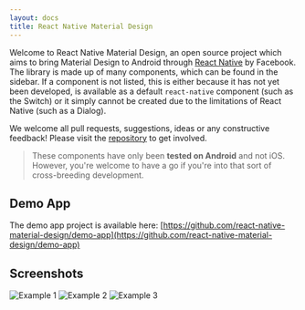 ```yaml
---
layout: docs
title: React Native Material Design
---
```


Welcome to React Native Material Design, an open source project which aims to bring Material Design to Android through [React Native](https://facebook.github.io/react-native) by Facebook. The library is made up of many components, which can be found in the sidebar. If a component is not listed, this is either because it has not yet been developed, is available as a default `react-native` component (such as the Switch) or it simply cannot be created due to the limitations of React Native (such as a Dialog).

We welcome all pull requests, suggestions, ideas or any constructive feedback! Please visit the [repository](https://github.com/react-native-material-design/react-native-material-design) to get involved.

> These components have only been **tested on Android** and not iOS. However, you're welcome to have a go if you're into that sort of cross-breeding development.

## Demo App

The demo app project is available here: [https://github.com/react-native-material-design/demo-app](https://github.com/react-native-material-design/demo-app)

## Screenshots

![Example 1](https://raw.githubusercontent.com/react-native-material-design/demo-app/master/resources/examples-1.jpg "Example 1")
![Example 2](https://raw.githubusercontent.com/react-native-material-design/demo-app/master/resources/examples-2.jpg "Example 2")
![Example 3](https://raw.githubusercontent.com/react-native-material-design/demo-app/master/resources/examples-3.jpg "Example 3")
